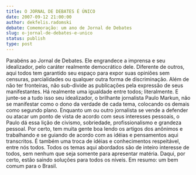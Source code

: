 ```yaml
---
title: O JORNAL DE DEBATES É ÚNICO
date: 2007-09-12 21:00:00
author: dekfelis.radomski
debate: Comemoração: um ano de Jornal de Debates
slug: o-jornal-de-debates-e-unico
status: publish 
type: post
---
```


Parabéns ao Jornal de Debates. Ele engrandece a imprensa e seu idealizador, pelo caráter realmente democrático dele. Diferente de outros, aqui todos tem garantido seu espaço para expor suas opiniões sem censuras, parcialidades ou qualquer outra forma de discriminação. Além de não ter fronteiras, não sub-divide as publicações pela expressão de seus manifestantes. Há realmente uma igualdade entre todos; literalmente. E junte-se a tudo isso seu idealizador, o brilhante jornalista Paulo Markun, não se manifestar como o dono da verdade de cada tema, colocando os demais como segundo plano. Enquanto um ou outro jornalista se vende a defender ou atacar um ponto de vista de acordo com seus interesses pessoais, o Paulo dá essa lição de civismo, sobriedade, profissionalismo e grandeza pessoal. Por certo, tem muita gente boa lendo os artigos dos anônimos e trabalhando e se guiando de acordo com as idéias e pensamentos aqui transcritos. É também uma troca de idéias e conhecimentos respeitável, entre nós todos. Todos os temas aqui abordados são de inteiro interesse de todos, sem nenhum que seja somente para apresentar matéria. Daqui, por certo, estão saindo soluções para todos os níveis. Em resumo: um bem comum para o Brasil.
